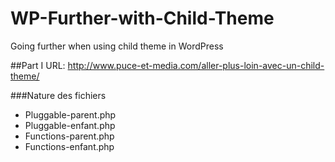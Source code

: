 # WP-Further-with-Child-Theme
Going further when using child theme in WordPress

##Part I
URL: http://www.puce-et-media.com/aller-plus-loin-avec-un-child-theme/

###Nature des fichiers
* Pluggable-parent.php
* Pluggable-enfant.php
* Functions-parent.php
* Functions-enfant.php
